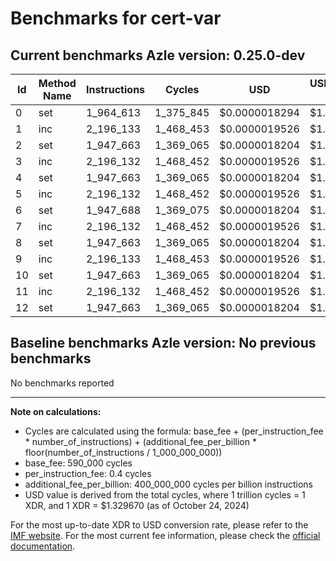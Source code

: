 # Benchmarks for cert-var

## Current benchmarks Azle version: 0.25.0-dev

| Id  | Method Name | Instructions | Cycles    | USD           | USD/Million Calls |
| --- | ----------- | ------------ | --------- | ------------- | ----------------- |
| 0   | set         | 1_964_613    | 1_375_845 | $0.0000018294 | $1.82             |
| 1   | inc         | 2_196_133    | 1_468_453 | $0.0000019526 | $1.95             |
| 2   | set         | 1_947_663    | 1_369_065 | $0.0000018204 | $1.82             |
| 3   | inc         | 2_196_132    | 1_468_452 | $0.0000019526 | $1.95             |
| 4   | set         | 1_947_663    | 1_369_065 | $0.0000018204 | $1.82             |
| 5   | inc         | 2_196_132    | 1_468_452 | $0.0000019526 | $1.95             |
| 6   | set         | 1_947_688    | 1_369_075 | $0.0000018204 | $1.82             |
| 7   | inc         | 2_196_132    | 1_468_452 | $0.0000019526 | $1.95             |
| 8   | set         | 1_947_663    | 1_369_065 | $0.0000018204 | $1.82             |
| 9   | inc         | 2_196_133    | 1_468_453 | $0.0000019526 | $1.95             |
| 10  | set         | 1_947_663    | 1_369_065 | $0.0000018204 | $1.82             |
| 11  | inc         | 2_196_132    | 1_468_452 | $0.0000019526 | $1.95             |
| 12  | set         | 1_947_663    | 1_369_065 | $0.0000018204 | $1.82             |

## Baseline benchmarks Azle version: No previous benchmarks

No benchmarks reported

---

**Note on calculations:**

-   Cycles are calculated using the formula: base_fee + (per_instruction_fee \* number_of_instructions) + (additional_fee_per_billion \* floor(number_of_instructions / 1_000_000_000))
-   base_fee: 590_000 cycles
-   per_instruction_fee: 0.4 cycles
-   additional_fee_per_billion: 400_000_000 cycles per billion instructions
-   USD value is derived from the total cycles, where 1 trillion cycles = 1 XDR, and 1 XDR = $1.329670 (as of October 24, 2024)

For the most up-to-date XDR to USD conversion rate, please refer to the [IMF website](https://www.imf.org/external/np/fin/data/rms_sdrv.aspx).
For the most current fee information, please check the [official documentation](https://internetcomputer.org/docs/current/developer-docs/gas-cost#execution).
